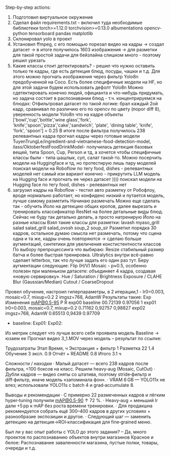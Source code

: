 Step-by-step actions:
1. Подготовил виртуальное окружение
2. Сделал файл requirements.txt - включил туда необходимые библиотеки 
torch>=1.12.0
torchvision>=0.13.0
albumentations
opencv-python
tensorboard
pandas
matplotlib
3. Склонировал yolo в проект
4. Установил ffmpeg, с его помощью порезал видео на кадры -> создал датасет -> в итоге получилось 1603 изображения -> для разметки для такой простой задачи для бейзлайна слишком много - поэтому решил урезать
5. Какие классы стоит детектировать? - решил что нужно оставить только те кадры, где есть детекция блюд, посуды, чашки и т.д. Для этого можно прогнать изображения через фильтр Yolo8n предобученной на Coco. Есть более специфичные модели на HF, но для этой задачи будем использовать дефолт Yolo8n
Можно сдетектировать конечно людей, официанта и что-нибудь придумать, но задача состоит в распознавании блюд - т.ч. концентрируемся на блюдах:
Отфильтровал датасет по такой логике: брал каждый 2ой кадр, сравнивал по различию его по opencv по цвету (порог diff 8), уверенность модели Yolo8n что на кадре объекты 
['bowl','cup','bottle','wine glass','fork',
    'knife','spoon','pizza','cake','sandwich',
    'plate', 'dining table', 'knife', 'fork', 'spoon'] = 0.25
    В итоге после фильтра получилось 238 релевантных кадра
прогнал кадры через готовые модели TuyenTrungLe/ingredient-and-vietnamese-food-detection-model, ilass/OktoberfestFoodDrinkModel- получилась детекция базовых вещей, типа Spoon, Cup, Person и тд, а хочется чтобы специфичные классы были - типа шашлык, суп, салат такой-то. Можно посерчить модели на Huggingface и тд, но протестирую лишь пару моделей
поискал модели на Roboflow по тегу food, dishes - релевантных моделей нет
самый изи вариант конечно - прикрутить LLM модель на Hugging face и прогнать ее через датасет ))))
поискал модели на Hugging face по тегу food, dishes - релевантных нет
6. загрузил кадры на Roboflow - тестил авто разметку от Робофлоу, вроде нормально работает, но конфиденс низкий и путается модель, лучше самому разметить
Начинаю размечать
Можно еще сделать так - обучить Йоло на детекцию общих кропов, далее вырезать и тренировать классификатор ResNet на более детальные виды блюд. Сейчас не буду так детально делать, а просто натренирую Йоло на разные классы
Взял такие классы для разметки:
lavash
myaso_grill
salad
salad_grill
salad_ovosh
soup_2
soup_sir
Разметил порядка 30 кадров, остальное думаю смысла нет размечать, потому что сцена одна и та же, кадры очень повторяются -> сделаю больше аугментаций, синтетики для увеличения констистентности классов
По выбору препроцессинга что выбираю:
Resize стабильный размер батча и более быстрая тренировка. Ultralytics внутри всё-равно сделает letterbox, так что лучше задать его один раз тут.
Беру аугментации следующие:
Flip (H/V)
Mosaic - p≈0.5, особенно полезен при маленьком датасете: объединяет 4 кадра, создавая «новую сервировку».
Hue / Saturation / Brightness 
Exposure / CLAHE
Blur (Gaussian/Median)
Cutout / CoarseDropout


Провел обучение, настроил гиперпараметры, в 2 итерации,1 - lr0=0.003, mosaic=0.7, mixup=0.2
2 imgsz=768, AdamW
Результаты такие:
Exp	Изменения	mAP@0.5-95	P	R
exp00	baseline	00.72139	0.97056	1
exp01	lr0=0.003, mosaic=0.7, mixup=0.2	0.71162	0,92757	0,98827
exp02	imgsz=768, AdamW	0.65513 	0,9439	0.97709
- baseline:
Exp01:
Exp02: 

Из метрик следует что лучше всего себя проявила модель Baseline -> юзаем ее
Прогнал видео 3_1.MOV через модель – результат по ссылке:

Трудозатраты
Этап	Время, ч
Экстракция + фильтр	1
Разметка 22	1.4
Обучение 3 эксп.	0.9
Отчёт + README	0.8
Итого	3.1 ч

Сложности / находки
·	Малый датасет — всего 238 кадров после фильтра, <100 боксов на класс. Решили heavy‑aug (Mosaic, CutOut) 
·	Дубли кадров — видео сняты со штатива, поэтому stride‑фильтр и diff‑фильтр, иначе модель «запоминала фон».
·	VRAM 6 GB — YOLO11x не влез; использовали YOLO11s с batch 4 и grad‑accumulate 8.



Выводы и рекомендации
·	С примерно 22 размеченных кадров и лёгким hyper‑tuning получили mAP@0.5-90 ↑ 72 %.
·	Heavy‑aug + меньший lr дали +5 pp к mAP без роста времени тренировки.
·	Для продакшна рекомендуется собрать ещё 300–400 кадров в других условиях + разнообразие экспозиции и другое.
·	Следующий шаг — заменить детекцию на детекция→ROI‑классификация для fine‑grained меню.

Был ли у вас опыт работы с YOLO до этого задания?
–	Да, много проектов по распознаванию объектов внутри магазинов Красное и белое: Распознавание заваленности магазина, пустые полки, товары, очереди и т.д.
